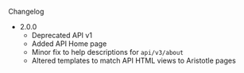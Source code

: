 Changelog

- 2.0.0
  - Deprecated API v1
  - Added API Home page
  - Minor fix to help descriptions for `api/v3/about`
  - Altered templates to match API HTML views to Aristotle pages
